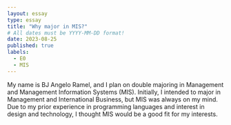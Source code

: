 ```yaml
---
layout: essay
type: essay
title: "Why major in MIS?"
# All dates must be YYYY-MM-DD format!
date: 2023-08-25
published: true
labels:
  - E0
  - MIS
---
```

My name is BJ Angelo Ramel, and I plan on double majoring in Management and Management Information Systems (MIS). Initially, I intended to major in Management and International Business, but MIS was always on my mind. Due to my prior experience in programming languages and interest in design and technology, I thought MIS would be a good fit for my interests.

